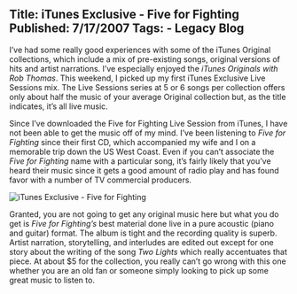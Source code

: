 Title: iTunes Exclusive - Five for Fighting
Published: 7/17/2007
Tags:
    - Legacy Blog
---
I’ve had some really good experiences with some of the iTunes Original collections, which include a mix of pre-existing songs, original versions of hits and artist narrations. I’ve especially enjoyed the <i>iTunes Originals with Rob Thomas</i>. This weekend, I picked up my first iTunes Exclusive Live Sessions mix. The Live Sessions series at 5 or 6 songs per collection offers only about half the music of your average Original collection but, as the title indicates, it’s all live music.

Since I’ve downloaded the Five for Fighting Live Session from iTunes, I have not been able to get the music off of my mind. I’ve been listening to <i>Five for Fighting</i> since their first CD, which accompanied my wife and I on a memorable trip down the US West Coast. Even if you can’t associate the <i>Five for Fighting</i> name with a particular song, it’s fairly likely that you’ve heard their music since it gets a good amount of radio play and has found favor with a number of TV commercial producers.

![iTunes Exclusive - Five for Fighting](http://s3.beckshome.com.s3.amazonaws.com/20070717-iTunes-Exclusive-Five-For-Fighting.jpg)

Granted, you are not going to get any original music here but what you do get is <i>Five for Fighting’s</i> best material done live in a pure acoustic (piano and guitar) format. The album is tight and the recording quality is superb. Artist narration, storytelling, and interludes are edited out except for one story about the writing of the song <i>Two Lights</i> which really accentuates that piece. At about $5 for the collection, you really can’t go wrong with this one whether you are an old fan or someone simply looking to pick up some great music to listen to.